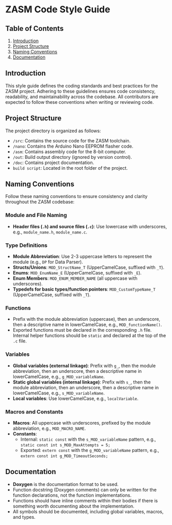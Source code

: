 # ZASM Code Style Guide

## Table of Contents

1. [Introduction](#introduction)
2. [Project Structure](#project-structure)
3. [Naming Conventions](#naming-conventions)
4. [Documentation](#documentation)

## Introduction

This style guide defines the coding standards and best practices for the ZASM project. Adhering to these guidelines ensures code consistency, readability, and maintainability across the codebase. All contributors are expected to follow these conventions when writing or reviewing code.

## Project Structure

The project directory is organized as follows:

- `/src`: Contains the source code for the ZASM toolchain.
- `/nano`: Contains the Arduino Nano EEPROM flasher code.
- `/asm`: Contains assembly code for the 8-bit computer.
- `/out`: Build output directory (ignored by version control).
- `/doc`: Contains project documentation.
- `build script`: Located in the root folder of the project.

## Naming Conventions

Follow these naming conventions to ensure consistency and clarity throughout the ZASM codebase:

### Module and File Naming

- **Header files (`.h`) and source files (`.c`)**: Use lowercase with underscores, e.g., `module_name.h`, `module_name.c`.

### Type Definitions

- **Module Abbreviation**: Use 2-3 uppercase letters to represent the module (e.g., `DP` for Data Parser).
- **Structs/Unions**: `MOD_StructName_T` (UpperCamelCase, suffixed with `_T`).
- **Enums**: `MOD_EnumName_E` (UpperCamelCase, suffixed with `_E`).
- **Enum Members**: `MOD_ENUM_MEMBER_NAME` (all uppercase with underscores).
- **Typedefs for basic types/function pointers**: `MOD_CustomTypeName_T` (UpperCamelCase, suffixed with `_T`).

### Functions

- Prefix with the module abbreviation (uppercase), then an underscore, then a descriptive name in lowerCamelCase, e.g., `MOD_functionName()`.
- Exported functions must be declared in the corresponding `.h` file. Internal helper functions should be `static` and declared at the top of the `.c` file.

### Variables

- **Global variables (external linkage)**: Prefix with `g_`, then the module abbreviation, then an underscore, then a descriptive name in lowerCamelCase, e.g., `g_MOD_variableName`.
- **Static global variables (internal linkage)**: Prefix with `s_`, then the module abbreviation, then an underscore, then a descriptive name in lowerCamelCase, e.g., `s_MOD_variableName`.
- **Local variables**: Use lowerCamelCase, e.g., `localVariable`.

### Macros and Constants

- **Macros**: All uppercase with underscores, prefixed by the module abbreviation, e.g., `MOD_MACRO_NAME`.
- **Constants**:
  - Internal: `static const` with the `s_MOD_variableName` pattern, e.g., `static const int s_MOD_MaxAttempts = 5;`
  - Exported: `extern const` with the `g_MOD_variableName` pattern, e.g., `extern const int g_MOD_TimeoutSeconds;`

## Documentation

- **Doxygen** is the documentation format to be used.
- Function docstring (Doxygen comments) can only be written for the function declarations, not the function implementations.
- Functions should have inline comments within their bodies if there is something worth documenting about the implementation.
- All symbols should be documented, including global variables, macros, and types.
